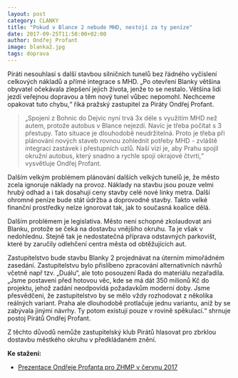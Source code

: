 ```yaml
---
layout: post
category: CLANKY
title: "Pokud v Blance 2 nebude MHD, nestojí za ty peníze"
date: 2017-09-25T11:50:00+02:00
author: Ondřej Profant
image: blanka2.jpg
tags: doprava
---
```


Piráti nesouhlasí s další stavbou silničních tunelů bez řádného vyčíslení celkových nákladů a přímé integrace s MHD.  „Po otevření Blanky většina obyvatel očekávala zlepšení jejich života, jenže to se nestalo. Většina lidí jezdí veřejnou dopravou a těm nový tunel vůbec nepomohl. Nechceme opakovat tuto chybu,“ říká pražský zastupitel za Piráty Ondřej Profant.

> „Spojení z Bohnic do Dejvic nyní trvá 3x déle s využitím MHD než autem, protože autobus v Blance nejezdí. Navíc je třeba počítat s 3 přestupy. Tato situace je dlouhodobě neudržitelná. Proto je třeba při plánování nových staveb rovnou zohlednit potřeby MHD - zvláště integraci zastávek i přestupních uzlů. Naší vizí je, aby Prahu spojil okružní autobus, který snadno a rychle spojí okrajové čtvrti,“ vysvětluje Ondřej Profant.

Dalším velkým problémem plánování dalších velkých tunelů je, že město zcela ignoruje náklady na provoz. Náklady na stavbu jsou pouze velmi hrubý odhad a i tak dosahují ceny stavby celé nové linky metra. Další ohromné peníze bude stát údržba a doprovodné stavby. Takto velké finanční prostředky nelze ignorovat tak, jak to současná koalice dělá. 

Dalším problémem je legislativa. Město není schopné zkolaudovat ani Blanku, protože se čeká na dostavbu vnějšího okruhu. Ta je však v nedohlednu. Stejně tak je nedostatečná příprava odstavných parkovišt, které by zaručily odlehčení centra města od obtěžujících aut.

Zastupitelstvo bude stavbu Blanky 2 projednávat na úterním mimořádném zasedání. Zastupitelstvu bylo přislíbeno zpracování alternativních návrhů včetně např tzv. „Duálu“, ale toto posouzení Rada do materiálu nezařadila. „Jsme postaveni před hotovou věc, kde se má dát 350 milionů Kč do projektu, jehož zadání neodpovídá požadavkům moderní doby. Jsme přesvědčeni, že zastupitelstvo by se mělo vždy rozhodovat z několika reálných variant. Praha ale dlouhodobě protlačuje jednu variantu, aniž by se zabývala jinými návrhy. Ty potom existují pouze v rovině spěkulací.“ shrnuje postoj Pirátů Ondřej Profant.

Z těchto důvodů nemůže zastupitelský klub Pirátů hlasovat pro zbrklou dostavbu městkého okruhu v předkládaném znění.

**Ke stažení:**

- [Prezentace Ondřeje Profanta pro ZHMP v červnu 2017](https://github.com/Kedrigern/prezentace-cs/raw/master/mestsky-okruh/mo-zhmp.pdf)
